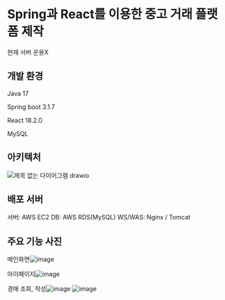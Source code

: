 # Spring과 React를 이용한 중고 거래 플랫폼 제작
현재 서버 운용X
## 개발 환경
Java 17

Spring boot 3.1.7

React 18.2.0

MySQL


## 아키텍처
![제목 없는 다이어그램 drawio](https://github.com/user-attachments/assets/724a79fd-8569-4255-b56f-fe7b66aa2976)

## 배포 서버
서버: AWS EC2
DB: AWS RDS(MySQL)
WS/WAS: Nginx / Tomcat

## 주요 기능 사진


메인화면![image](https://github.com/user-attachments/assets/1d921bb7-046f-4b43-8492-7730d12ca639)

마이페이지![image](https://github.com/user-attachments/assets/beeff4f3-200f-4690-b432-6e11e0e903b8)

경매 조회, 작성![image](https://github.com/user-attachments/assets/f01e51b2-6cfa-4c5f-874c-6b3968397790)
![image](https://github.com/user-attachments/assets/e4eea2a5-e264-4a42-9b24-c78ea3b521d4)
